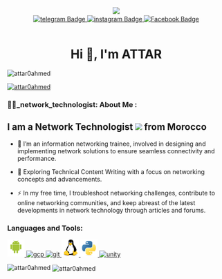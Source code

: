 <div id="header" align="center">
  <img src="https://media.giphy.com/media/M9gbBd9nbDrOTu1Mqx/giphy.gif" width="100"/>
</div>
<div id="badges" align="center">
  <a href="your-telegram-URL">
    <img src="https://img.shields.io/badge/Telegram-blue?style=for-the-badge&logo=telegram&logoColor=white" alt="telegram Badge"/>
  </a>
  <a href="https://www.instagram.com/attar_2003?igsh=MWRlNDFrOWVmdXkyZQ==">
    <img src="https://img.shields.io/badge/instagram-pink?style=for-the-badge&logo=instagram&logoColor=white" alt="instagram Badge"/>
  </a>
  <a href="https://www.facebook.com/profile.php?id=100020958202813&mibextid=ZbWKwL">
    <img src="https://img.shields.io/badge/Facebook-blue?style=for-the-badge&logo=facebook&logoColor=white" alt="Facebook Badge"/>
  </a>
</div>

<div align="center">
  <img src="https://komarev.com/ghpvc/?username=your-github-abdelfadelAchraf&style=flat-square&color=blue" alt=""/>
</div>
<h1 align="center" font-weight="bolder">
<h1 align="center">Hi 👋, I'm ATTAR</h1>

<p align="left"> <img src="https://komarev.com/ghpvc/?username=attar0ahmed&label=Profile%20views&color=0e75b6&style=flat" alt="attar0ahmed" /> </p>

<p align="left"> <a href="https://github.com/ryo-ma/github-profile-trophy"><img src="https://github-profile-trophy.vercel.app/?username=attar0ahmed" alt="attar0ahmed" /></a> </p>

### 👨‍💻_network_technologist: About Me :
I am a Network Technologist <img src="https://media.giphy.com/media/WUlplcMpOCEmTGBtBW/giphy.gif" width="30"> from Morocco 
---
- :telescope: I’m an information networking trainee, involved in designing and implementing network solutions to ensure seamless connectivity and performance.

- :seedling: Exploring Technical Content Writing with a focus on networking concepts and advancements.

- :zap: In my free time, I troubleshoot networking challenges, contribute to online networking communities, and keep abreast of the latest developments in network technology through articles and forums.

<h3 align="left">Languages and Tools:</h3>
<p align="left"> <a href="https://developer.android.com" target="_blank" rel="noreferrer"> <img src="https://raw.githubusercontent.com/devicons/devicon/master/icons/android/android-original-wordmark.svg" alt="android" width="40" height="40"/> </a> <a href="https://cloud.google.com" target="_blank" rel="noreferrer"> <img src="https://www.vectorlogo.zone/logos/google_cloud/google_cloud-icon.svg" alt="gcp" width="40" height="40"/> </a> <a href="https://git-scm.com/" target="_blank" rel="noreferrer"> <img src="https://www.vectorlogo.zone/logos/git-scm/git-scm-icon.svg" alt="git" width="40" height="40"/> </a> <a href="https://www.linux.org/" target="_blank" rel="noreferrer"> <img src="https://raw.githubusercontent.com/devicons/devicon/master/icons/linux/linux-original.svg" alt="linux" width="40" height="40"/> </a> <a href="https://www.python.org" target="_blank" rel="noreferrer"> <img src="https://raw.githubusercontent.com/devicons/devicon/master/icons/python/python-original.svg" alt="python" width="40" height="40"/> </a> <a href="https://unity.com/" target="_blank" rel="noreferrer"> <img src="https://www.vectorlogo.zone/logos/unity3d/unity3d-icon.svg" alt="unity" width="40" height="40"/> </a> </p>

<p><img align="left" src="https://github-readme-stats.vercel.app/api/top-langs?username=attar0ahmed&show_icons=true&locale=en&layout=compact" alt="attar0ahmed" /></p>

<p>&nbsp;<img align="center" src="https://github-readme-stats.vercel.app/api?username=attar0ahmed&show_icons=true&locale=en" alt="attar0ahmed" /></p>
